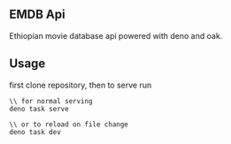 ## EMDB Api

Ethiopian movie database api powered with deno and oak.

## Usage

first clone repository, then to serve run

```
\\ for normal serving
deno task serve

\\ or to reload on file change
deno task dev
```
